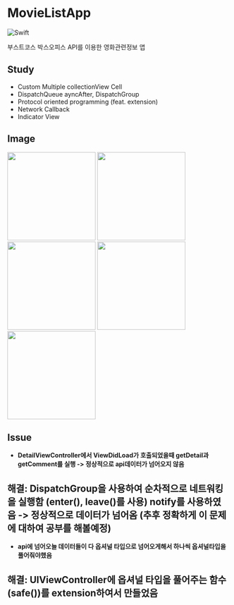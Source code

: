 # MovieListApp
![Swift](https://img.shields.io/badge/Swift-5.0-orange.svg)

부스트코스 박스오피스 API를 이용한 영화관련정보 앱

## Study
- Custom Multiple collectionView Cell
- DispatchQueue ayncAfter, DispatchGroup
- Protocol oriented programming (feat. extension)
- Network Callback
- Indicator View 

## Image
<div>
<img width="200" src="https://user-images.githubusercontent.com/48856104/94990165-f48c0000-05b4-11eb-902c-c67b40b749a1.png">
<img width="200" src="https://user-images.githubusercontent.com/48856104/94990177-0bcaed80-05b5-11eb-9f53-fad831d8a868.png">
<img width="200" src="https://user-images.githubusercontent.com/48856104/94990196-2309db00-05b5-11eb-90e6-44d660109932.png">
<img width="200" src="https://user-images.githubusercontent.com/48856104/94990214-3ae15f00-05b5-11eb-80ef-8c667385f96a.png">
<img width="200" src="https://user-images.githubusercontent.com/48856104/94990224-4f255c00-05b5-11eb-8f2a-1249cfaa735e.png">
</div>

## Issue
- **DetailViewController에서 ViewDidLoad가 호출되었을때 getDetail과 getComment를 실행 -> 정상적으로 api데이터가 넘어오지 않음**

해결: DispatchGroup을 사용하여 순차적으로 네트워킹을 실행함 (enter(), leave()를 사용) notify를 사용하였음 -> 정상적으로 데이터가 넘어옴 (추후 정확하게 이 문제에 대하여 공부를 해볼예정)
--- 
- **api에 넘어오늘 데이터들이 다 옵셔널 타입으로 넘어오게해서 하나씩 옵셔널타입을 풀어줘야했음**

해결: UIViewController에 옵셔널 타입을 풀어주는 함수 (safe())를 extension하여서 만들었음 
---
